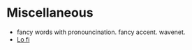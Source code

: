 # Miscellaneous

* fancy words with pronouncination. fancy accent. wavenet.
* [Lo fi](https://www.youtube.com/watch?v=fw3UYy02lSI)

